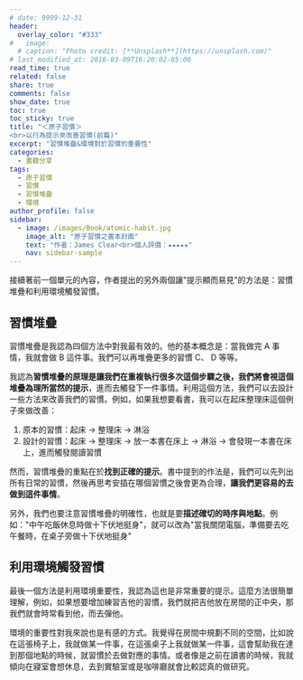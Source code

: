 ```yaml
---
# date: 9999-12-31
header:
  overlay_color: "#333"
#   image: 
  # caption: "Photo credit: [**Unsplash**](https://unsplash.com)"
# last_modified_at: 2016-03-09T16:20:02-05:00
read_time: true
related: false
share: true
comments: false
show_date: true
toc: true
toc_sticky: true
title: "＜原子習慣＞
<br>以行為提示來改善習慣(前篇)"
excerpt: "習慣堆疊&環境對於習慣的重要性"
categories:
  - 書籍分享
tags:
  - 原子習慣
  - 習慣
  - 習慣堆疊
  - 環境
author_profile: false
sidebar:
  - image: /images/Book/atomic-habit.jpg
    image_alt: "原子習慣之書本封面"
    text: "作者：James Clear<br>個人評價：★★★★★"
    nav: sidebar-sample
---
```

接續著前一個單元的內容，作者提出的另外兩個讓"提示顯而易見"的方法是：習慣堆疊和利用環境觸發習慣。

## 習慣堆疊
習慣堆疊是我認為四個方法中對我最有效的。他的基本概念是：當我做完 A 事情，我就會做 B 這件事。我們可以再堆疊更多的習慣 C、 D 等等。

我認為**習慣堆疊的原理是讓我們在重複執行很多次這個步驟之後，我們將會視這個堆疊為理所當然的提示**，進而去觸發下一件事情。利用這個方法，我們可以去設計一些方法來改善我們的習慣。例如，如果我想要看書，我可以在起床整理床這個例子來做改善：

1. 原本的習慣：起床 -> 整理床 -> 淋浴
2. 設計的習慣：起床 -> 整理床 -> 放一本書在床上 -> 淋浴 -> 會發現一本書在床上，進而觸發閱讀習慣

然而，習慣堆疊的重點在於**找到正確的提示**。書中提到的作法是，我們可以先列出所有日常的習慣，然後再思考安插在哪個習慣之後會更為合理，**讓我們更容易的去做到這件事情**。

另外，我們也要注意習慣堆疊的明確性，也就是要**描述確切的時序與地點**。例如："中午吃飯休息時做十下伏地挺身"，就可以改為"當我關閉電腦，準備要去吃午餐時，在桌子旁做十下伏地挺身"

## 利用環境觸發習慣
最後一個方法是利用環境重要性，我認為這也是非常重要的提示。這麼方法很簡單理解，例如，如果想要增加練習吉他的習慣，我們就把吉他放在房間的正中央，那我們就會時常看到他，而去彈他。

環境的重要性對我來說也是有感的方式。我覺得在房間中規劃不同的空間，比如說在這張椅子上，我就做某一件事，在這張桌子上我就做某一件事，這會幫助我在達到那個地點的時候，就習慣於去做對應的事情。或者像是之前在讀書的時候，我就傾向在寢室會想休息，去到實驗室或是咖啡廳就會比較認真的做研究。